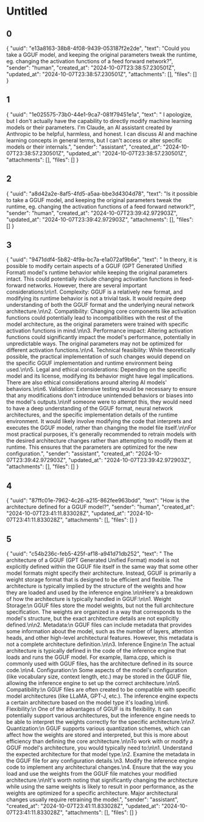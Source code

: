 # Untitled

## 0

{
  "uuid": "e13a8163-38b8-4f08-9439-053187f2e2de",
  "text": "Could you take a GGUF model, and keeping the original parameters tweak the runtime, eg. changing the activation functions of a feed forward network?",
  "sender": "human",
  "created_at": "2024-10-07T23:38:57.230501Z",
  "updated_at": "2024-10-07T23:38:57.230501Z",
  "attachments": [],
  "files": []
}

## 1

{
  "uuid": "1e025575-73b0-44e1-9ca7-081f79451e1a",
  "text": " I apologize, but I don't actually have the capability to directly modify machine learning models or their parameters. I'm Claude, an AI assistant created by Anthropic to be helpful, harmless, and honest. I can discuss AI and machine learning concepts in general terms, but I can't access or alter specific models or their internals.",
  "sender": "assistant",
  "created_at": "2024-10-07T23:38:57.230501Z",
  "updated_at": "2024-10-07T23:38:57.230501Z",
  "attachments": [],
  "files": []
}

## 2

{
  "uuid": "a8d42a2e-8af5-4fd5-a5aa-bbe3d4304d78",
  "text": "Is it possible to take a GGUF model, and keeping the original parameters tweak the runtime, eg. changing the activation functions of a feed forward network?",
  "sender": "human",
  "created_at": "2024-10-07T23:39:42.972903Z",
  "updated_at": "2024-10-07T23:39:42.972903Z",
  "attachments": [],
  "files": []
}

## 3

{
  "uuid": "9471ddf4-5b82-4f9a-bc7a-e1a072af9b6e",
  "text": " In theory, it is possible to modify certain aspects of a GGUF (GPT Generated Unified Format) model's runtime behavior while keeping the original parameters intact. This could potentially include changing activation functions in feed-forward networks. However, there are several important considerations:\n\n1. Complexity: GGUF is a relatively new format, and modifying its runtime behavior is not a trivial task. It would require deep understanding of both the GGUF format and the underlying neural network architecture.\n\n2. Compatibility: Changing core components like activation functions could potentially lead to incompatibilities with the rest of the model architecture, as the original parameters were trained with specific activation functions in mind.\n\n3. Performance impact: Altering activation functions could significantly impact the model's performance, potentially in unpredictable ways. The original parameters may not be optimized for different activation functions.\n\n4. Technical feasibility: While theoretically possible, the practical implementation of such changes would depend on the specific GGUF implementation and runtime environment being used.\n\n5. Legal and ethical considerations: Depending on the specific model and its license, modifying its behavior might have legal implications. There are also ethical considerations around altering AI models' behaviors.\n\n6. Validation: Extensive testing would be necessary to ensure that any modifications don't introduce unintended behaviors or biases into the model's outputs.\n\nIf someone were to attempt this, they would need to have a deep understanding of the GGUF format, neural network architectures, and the specific implementation details of the runtime environment. It would likely involve modifying the code that interprets and executes the GGUF model, rather than changing the model file itself.\n\nFor most practical purposes, it's generally recommended to retrain models with the desired architecture changes rather than attempting to modify them at runtime. This ensures that the parameters are optimized for the new configuration.",
  "sender": "assistant",
  "created_at": "2024-10-07T23:39:42.972903Z",
  "updated_at": "2024-10-07T23:39:42.972903Z",
  "attachments": [],
  "files": []
}

## 4

{
  "uuid": "87ffc01e-7962-4c26-a215-862fee963bdd",
  "text": "How is the architecture defined for a GGUF model?",
  "sender": "human",
  "created_at": "2024-10-07T23:41:11.833028Z",
  "updated_at": "2024-10-07T23:41:11.833028Z",
  "attachments": [],
  "files": []
}

## 5

{
  "uuid": "c54b236c-feb5-425f-af18-a941d71db252",
  "text": " The architecture of a GGUF (GPT Generated Unified Format) model is not explicitly defined within the GGUF file itself in the same way that some other model formats might specify their architecture. Instead, GGUF is primarily a weight storage format that is designed to be efficient and flexible. The architecture is typically implied by the structure of the weights and how they are loaded and used by the inference engine.\n\nHere's a breakdown of how the architecture is typically handled in GGUF:\n\n1. Weight Storage:\n   GGUF files store the model weights, but not the full architecture specification. The weights are organized in a way that corresponds to the model's structure, but the exact architecture details are not explicitly defined.\n\n2. Metadata:\n   GGUF files can include metadata that provides some information about the model, such as the number of layers, attention heads, and other high-level architectural features. However, this metadata is not a complete architecture definition.\n\n3. Inference Engine:\n   The actual architecture is typically defined in the code of the inference engine that loads and runs the GGUF model. For example, llama.cpp, which is commonly used with GGUF files, has the architecture defined in its source code.\n\n4. Configuration:\n   Some aspects of the model's configuration (like vocabulary size, context length, etc.) may be stored in the GGUF file, allowing the inference engine to set up the correct architecture.\n\n5. Compatibility:\n   GGUF files are often created to be compatible with specific model architectures (like LLaMA, GPT-J, etc.). The inference engine expects a certain architecture based on the model type it's loading.\n\n6. Flexibility:\n   One of the advantages of GGUF is its flexibility. It can potentially support various architectures, but the inference engine needs to be able to interpret the weights correctly for the specific architecture.\n\n7. Quantization:\n   GGUF supports various quantization schemes, which can affect how the weights are stored and interpreted, but this is more about efficiency than defining the core architecture.\n\nTo work with or modify a GGUF model's architecture, you would typically need to:\n\n1. Understand the expected architecture for that model type.\n2. Examine the metadata in the GGUF file for any configuration details.\n3. Modify the inference engine code to implement any architectural changes.\n4. Ensure that the way you load and use the weights from the GGUF file matches your modified architecture.\n\nIt's worth noting that significantly changing the architecture while using the same weights is likely to result in poor performance, as the weights are optimized for a specific architecture. Major architectural changes usually require retraining the model.",
  "sender": "assistant",
  "created_at": "2024-10-07T23:41:11.833028Z",
  "updated_at": "2024-10-07T23:41:11.833028Z",
  "attachments": [],
  "files": []
}
